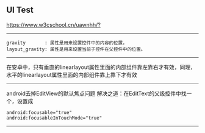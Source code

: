 ## UI Test  

[<https://www.w3cschool.cn/uawnhh/?>]()

---

```
gravity       : 属性是用来设置控件中的内容的位置，
layout_gravity: 属性是用来设置当前子控件在父控件中的位置。
```

---

在安卓中，只有垂直的linearlayout属性里面的内部组件靠左靠右才有效，同理，水平的linearlayout属性里面的内部组件靠上靠下才有效

---

android去掉EditView的默认焦点问题
解决之道：在EditText的父级控件中找一个，设置成
```
android:focusable="true" 
android:focusableInTouchMode="true"
```
---

